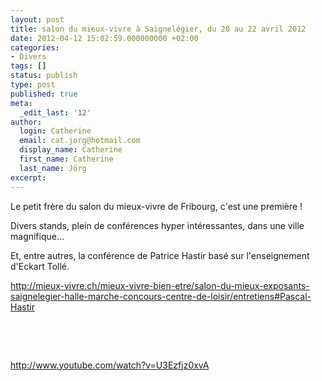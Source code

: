 ```yaml
---
layout: post
title: salon du mieux-vivre à Saignelégier, du 20 au 22 avril 2012
date: 2012-04-12 15:02:59.000000000 +02:00
categories:
- Divers
tags: []
status: publish
type: post
published: true
meta:
  _edit_last: '12'
author:
  login: Catherine
  email: cat.jorg@hotmail.com
  display_name: Catherine
  first_name: Catherine
  last_name: Jörg
excerpt:
---
```

<p>Le petit frère du salon du mieux-vivre de Fribourg, c'est une première !</p>
<p>Divers stands, plein de conférences hyper intéressantes, dans une ville magnifique...</p>
<p>Et, entre autres, la conférence de Patrice Hastir basé sur l'enseignement d'Eckart Tollé.</p>
<p><a href="http://mieux-vivre.ch/mieux-vivre-bien-etre/salon-du-mieux-exposants-saignelegier-halle-marche-concours-centre-de-loisir/entretiens#Pascal-Hastir" target="_blank">http://mieux-vivre.ch/mieux-vivre-bien-etre/salon-du-mieux-exposants-saignelegier-halle-marche-concours-centre-de-loisir/entretiens#Pascal-Hastir</a></p>
<p>&nbsp;</p>
<p>&nbsp;</p>
<p><a href="http://www.youtube.com/watch?v=U3Ezfjz0xvA">http://www.youtube.com/watch?v=U3Ezfjz0xvA</a></p>
